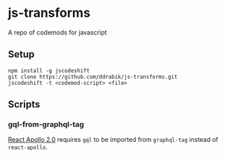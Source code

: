 # js-transforms
A repo of codemods for javascript

## Setup
```
npm install -g jscodeshift
git clone https://github.com/ddrabik/js-transforms.git
jscodeshift -t <codemod-script> <file>
```

## Scripts

### gql-from-graphql-tag
[React Apollo 2.0](https://www.apollographql.com/docs/react/2.0-migration.html#install) requires `gql` to be imported from `graphql-tag` instead of `react-apollo`. 
